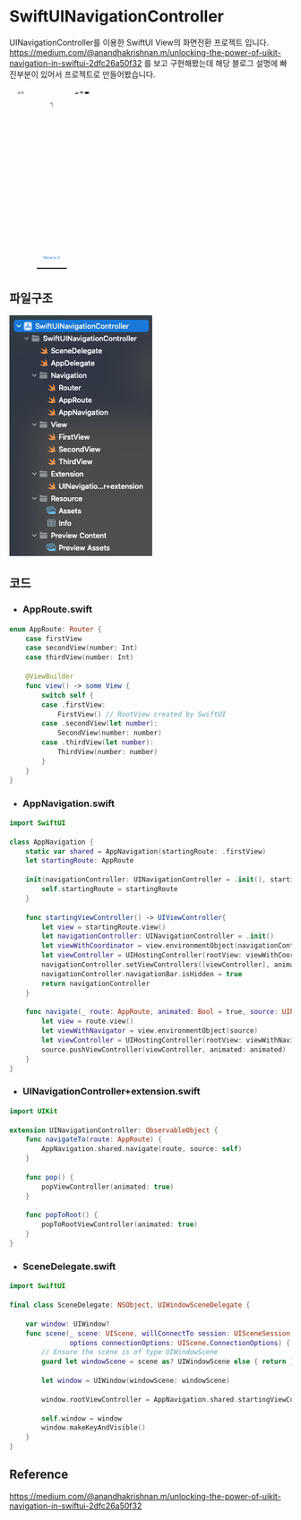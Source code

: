 # SwiftUINavigationController

UINavigationController를 이용한 SwiftUI View의 화면전환 프로젝트 입니다. 
https://medium.com/@anandhakrishnan.m/unlocking-the-power-of-uikit-navigation-in-swiftui-2dfc26a50f32
를 보고 구현해봤는데 해당 블로그 설명에 빠진부분이 있어서 프로젝트로 만들어봤습니다.

<img src="/Resource/app.gif" width="30%" height="30%"/>

## 파일구조

![structure.png](/Resource/structure.png)
 
## 코드
- ### AppRoute.swift

```swift
enum AppRoute: Router {
    case firstView
    case secondView(number: Int)
    case thirdView(number: Int)

    @ViewBuilder
    func view() -> some View {
        switch self {
        case .firstView:
            FirstView() // RootView created by SwiftUI
        case .secondView(let number):
            SecondView(number: number)
        case .thirdView(let number):
            ThirdView(number: number)
        }
    }
}
```
- ### AppNavigation.swift

```swift
import SwiftUI

class AppNavigation {
    static var shared = AppNavigation(startingRoute: .firstView)
    let startingRoute: AppRoute

    init(navigationController: UINavigationController = .init(), startingRoute: AppRoute) {
        self.startingRoute = startingRoute
    }

    func startingViewController() -> UIViewController{
        let view = startingRoute.view()
        let navigationController: UINavigationController = .init()
        let viewWithCoordinator = view.environmentObject(navigationController)
        let viewController = UIHostingController(rootView: viewWithCoordinator)
        navigationController.setViewControllers([viewController], animated: false)
        navigationController.navigationBar.isHidden = true
        return navigationController
    }

    func navigate(_ route: AppRoute, animated: Bool = true, source: UINavigationController) {
        let view = route.view()
        let viewWithNavigator = view.environmentObject(source)
        let viewController = UIHostingController(rootView: viewWithNavigator)
        source.pushViewController(viewController, animated: animated)
    }
}

```
- ### UINavigationController+extension.swift

```swift
import UIKit

extension UINavigationController: ObservableObject {
    func navigateTo(route: AppRoute) {
        AppNavigation.shared.navigate(route, source: self)
    }

    func pop() {
        popViewController(animated: true)
    }

    func popToRoot() {
        popToRootViewController(animated: true)
    }
}

```

- ### SceneDelegate.swift
```swift
import SwiftUI

final class SceneDelegate: NSObject, UIWindowSceneDelegate {

    var window: UIWindow?
    func scene(_ scene: UIScene, willConnectTo session: UISceneSession,
               options connectionOptions: UIScene.ConnectionOptions) {
        // Ensure the scene is of type UIWindowScene
        guard let windowScene = scene as? UIWindowScene else { return }

        let window = UIWindow(windowScene: windowScene)
        
        window.rootViewController = AppNavigation.shared.startingViewController() // Setting rootViewController.
        
        self.window = window
        window.makeKeyAndVisible()
    }
}
```
## Reference
https://medium.com/@anandhakrishnan.m/unlocking-the-power-of-uikit-navigation-in-swiftui-2dfc26a50f32
